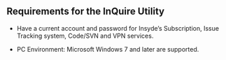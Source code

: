 ## Requirements for the InQuire Utility

-   Have a current account and password for Insyde’s Subscription, Issue
    Tracking system, Code/SVN and VPN services.

-   PC Environment: Microsoft Windows 7 and later are supported.


